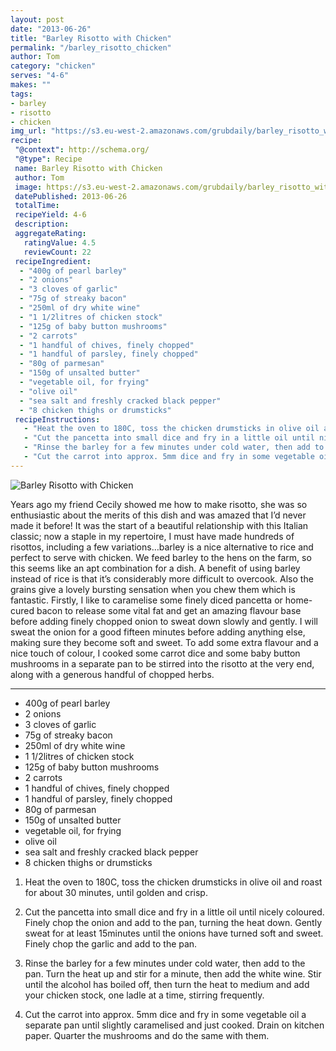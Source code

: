 ```yaml
---
layout: post
date: "2013-06-26"
title: "Barley Risotto with Chicken"
permalink: "/barley_risotto_chicken"
author: Tom
category: "chicken"
serves: "4-6"
makes: ""
tags:
- barley
- risotto
- chicken
img_url: "https://s3.eu-west-2.amazonaws.com/grubdaily/barley_risotto_with_chicken.jpg"
recipe:
 "@context": http://schema.org/
 "@type": Recipe
 name: Barley Risotto with Chicken
 author: Tom
 image: https://s3.eu-west-2.amazonaws.com/grubdaily/barley_risotto_with_chicken.jpg
 datePublished: 2013-06-26
 totalTime:
 recipeYield: 4-6
 description:
 aggregateRating:
   ratingValue: 4.5
   reviewCount: 22
 recipeIngredient:
  - "400g of pearl barley"
  - "2 onions"
  - "3 cloves of garlic"
  - "75g of streaky bacon"
  - "250ml of dry white wine"
  - "1 1/2litres of chicken stock"
  - "125g of baby button mushrooms"
  - "2 carrots"
  - "1 handful of chives, finely chopped"
  - "1 handful of parsley, finely chopped"
  - "80g of parmesan"
  - "150g of unsalted butter"
  - "vegetable oil, for frying"
  - "olive oil"
  - "sea salt and freshly cracked black pepper"
  - "8 chicken thighs or drumsticks"
 recipeInstructions:
   - "Heat the oven to 180C, toss the chicken drumsticks in olive oil and roast for about 30 minutes, until golden and crisp."
   - "Cut the pancetta into small dice and fry in a little oil until nicely coloured. Finely chop the onion and add to the pan, turning the heat down. Gently sweat for at least 15minutes until the onions have turned soft and sweet. Finely chop the garlic and add to the pan."
   - "Rinse the barley for a few minutes under cold water, then add to the pan. Turn the heat up and stir for a minute, then add the white wine. Stir until the alcohol has boiled off, then turn the heat to medium and add your chicken stock, one ladle at a time, stirring frequently."
   - "Cut the carrot into approx. 5mm dice and fry in some vegetable oil a separate pan until slightly caramelised and just cooked. Drain on kitchen paper. Quarter the mushrooms and do the same with them."
---
```

<img src="https://s3.eu-west-2.amazonaws.com/grubdaily/barley_risotto_with_chicken.jpg" alt="Barley Risotto with Chicken" />

Years ago my friend Cecily showed me how to make risotto, she was so enthusiastic about the merits of this dish and was amazed that I’d never made it before! It was the start of a beautiful relationship with this Italian classic; now a staple in my repertoire, I must have made hundreds of risottos, including a few variations…barley is a nice alternative to rice and perfect to serve with chicken. We feed barley to the hens on the farm, so this seems like an apt combination for a dish. A benefit of using barley instead of rice is that it’s considerably more difficult to overcook. Also the grains give a lovely bursting sensation when you chew them which is fantastic. Firstly, I like to caramelise some finely diced pancetta or home-cured bacon to release some vital fat and get an amazing flavour base before adding finely chopped onion to sweat down slowly and gently. I will sweat the onion for a good fifteen minutes before adding anything else, making sure they become soft and sweet. To add some extra flavour and a nice touch of colour, I cooked some carrot dice and some baby button mushrooms in a separate pan to be stirred into the risotto at the very end, along with a generous handful of chopped herbs.

---
* 400g of pearl barley
* 2 onions
* 3 cloves of garlic
* 75g of streaky bacon
* 250ml of dry white wine
* 1 1/2litres of chicken stock
* 125g of baby button mushrooms
* 2 carrots
* 1 handful of chives, finely chopped
* 1 handful of parsley, finely chopped
* 80g of parmesan
* 150g of unsalted butter
* vegetable oil, for frying
* olive oil
* sea salt and freshly cracked black pepper
* 8 chicken thighs or drumsticks

1. Heat the oven to 180C, toss the chicken drumsticks in olive oil and roast for about 30 minutes, until golden and crisp.

2. Cut the pancetta into small dice and fry in a little oil until nicely coloured. Finely chop the onion and add to the pan, turning the heat down. Gently sweat for at least 15minutes until the onions have turned soft and sweet. Finely chop the garlic and add to the pan.

3. Rinse the barley for a few minutes under cold water, then add to the pan. Turn the heat up and stir for a minute, then add the white wine. Stir until the alcohol has boiled off, then turn the heat to medium and add your chicken stock, one ladle at a time, stirring frequently.

4. Cut the carrot into approx. 5mm dice and fry in some vegetable oil a separate pan until slightly caramelised and just cooked. Drain on kitchen paper. Quarter the mushrooms and do the same with them.

